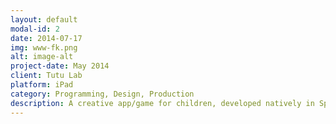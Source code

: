 ```yaml
---
layout: default
modal-id: 2
date: 2014-07-17
img: www-fk.png
alt: image-alt
project-date: May 2014
client: Tutu Lab
platform: iPad
category: Programming, Design, Production
description: A creative app/game for children, developed natively in Sprite Kit for <a href="http://www.tutulab.com" target=_new>Tutu Lab</a> in 2014, available on the iPad. Accomplished in a two-girl team of <a href="https://twitter.com/dudon_joanna">Joanna Dudon</a> (art, design) and myself (programming, design, production). Won the 1st prize at the <b>Big Indie Pitch</b> by the judges' unanimous decision. Reached App Store number 1 in the <i>5 & Under</i> category in 48 countries. Featured on the App Store worldwide.
---
```

